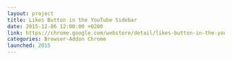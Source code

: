 ```yaml
---
layout: project
title: Likes Button in the YouTube Sidebar
date: 2015-12-06 12:00:00 +0200
link: https://chrome.google.com/webstore/detail/likes-button-in-the-youtu/ahmdidmhhffpkhgfihmcinmlklpeipjm
categories: Browser-Addon Chrome
launched: 2015
---
```


